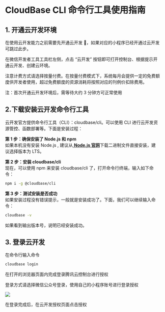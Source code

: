 # CloudBase CLI 命令行工具使用指南

## 1. 开通云开发环境

在使用云开发能力之前需要先开通云开发 ，如果对应的小程序已经开通过云开发可跳过此步。

在微信开发者工具工具栏左侧，点击 “云开发” 按钮即可打开控制台、根据提示开通云开发、创建云环境。

注意计费方式请选择按量付费。在按量付费模式下，系统每月会提供一定的免费额度供开发者使用，超过免费额度的资源消耗将按照对应的刊例价扣除费用。

注：首次开通云开发环境后，需等待大约 3 分钟方可正常使用

## 2.下载安装云开发命令行工具

云开发官方提供命令行工具（CLI）：cloudbase/cli。可以使用 CLI 进行云开发资源管控、函数部署等。下面是安装过程：

**第 1 步：确保安装了 Node.js 和 npm**  
如果本机没有安装 Node.js , 建议从[ **Node.js 官网**](https://nodejs.org/zh-cn/)下载二进制文件直接安装，建议选择版本为 LTS。

**第 2 步：安装 cloudbase/cli**  
现在，可以使用 npm 来安装 cloudbase/cli 了，打开命令行终端，输入如下命令：

```bash
npm i -g @cloudbase/cli
```

**第 3 步：测试安装是否成功**<br />如果安装过程没有错误提示，一般就是安装成功了。下面，我们可以继续输入命令：

```bash
cloudbase -v
```

如果看到输出版本号，说明已经安装成功。

## 3. 登录云开发

在命令行输入命令

```bash
cloudbase login
```

在打开的浏览器页面内完成登录腾讯云控制台进行授权

登录方式请选择微信公众号登录，使用自己的小程序账号进行登录授权

![](https://main.qcloudimg.com/raw/f3b7cbdc3d8ca3f3c212203a4b84782a.png)

在登录完成后，在云开发授权页面点击授权
